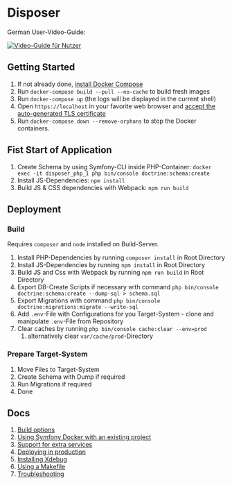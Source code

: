# Disposer

German User-Video-Guide:  

[![Video-Guide für Nutzer](https://img.youtube.com/vi/dYo23MRtl-w/0.jpg)](https://www.youtube.com/watch?v=dYo23MRtl-w)

## Getting Started

1. If not already done, [install Docker Compose](https://docs.docker.com/compose/install/)
2. Run `docker-compose build --pull --no-cache` to build fresh images
3. Run `docker-compose up` (the logs will be displayed in the current shell)
4. Open `https://localhost` in your favorite web browser and [accept the auto-generated TLS certificate](https://stackoverflow.com/a/15076602/1352334)
5. Run `docker-compose down --remove-orphans` to stop the Docker containers.

## Fist Start of Application

1. Create Schema by using Symfony-CLI inside PHP-Container: 
``docker exec -it disposer_php_1 php bin/console doctrine:schema:create``
2. Install JS-Dependencies: ``npm install``
3. Build JS & CSS dependencies with Webpack: ``npm run build``

## Deployment

### Build
Requires ``composer`` and ``node`` installed on Build-Server.

1. Install PHP-Dependencies  by running ``composer install`` in Root Directory
2. Install JS-Dependencies by running ``npm install`` in Root Directory
3. Build JS and Css with Webpack by running ``npm run build`` in Root Directory
4. Export DB-Create Scripts if necessary with command ``php bin/console doctrine:schema:create --dump-sql > schema.sql``
5. Export Migrations with command ``php bin/console doctrine:migrations:migrate --write-sql``
6. Add ``.env``-File with Configurations for you Target-System - clone and manipulate ``.env``-File from Repository
7. Clear caches by running ``php bin/console cache:clear --env=prod``
   1. alternatively clear ``var/cache/prod``-Directory

### Prepare Target-System

1. Move Files to Target-System
2. Create Schema with Dump if required
3. Run Migrations if required
4. Done

## Docs

1. [Build options](docs/build.md)
2. [Using Symfony Docker with an existing project](docs/existing-project.md)
3. [Support for extra services](docs/extra-services.md)
4. [Deploying in production](docs/production.md)
5. [Installing Xdebug](docs/xdebug.md)
6. [Using a Makefile](docs/makefile.md)
7. [Troubleshooting](docs/troubleshooting.md)

